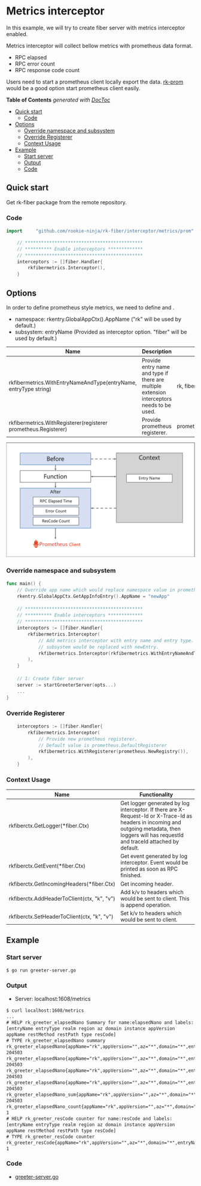 # Metrics interceptor
In this example, we will try to create fiber server with metrics interceptor enabled.

Metrics interceptor will collect bellow metrics with prometheus data format.
- RPC elapsed
- RPC error count
- RPC response code count

Users need to start a prometheus client locally export the data.
[rk-prom](https://github.com/rookie-ninja/rk-prom) would be a good option start prometheus client easily.

<!-- START doctoc generated TOC please keep comment here to allow auto update -->
<!-- DON'T EDIT THIS SECTION, INSTEAD RE-RUN doctoc TO UPDATE -->
**Table of Contents**  *generated with [DocToc](https://github.com/thlorenz/doctoc)*

- [Quick start](#quick-start)
  - [Code](#code)
- [Options](#options)
  - [Override namespace and subsystem](#override-namespace-and-subsystem)
  - [Override Registerer](#override-registerer)
  - [Context Usage](#context-usage)
- [Example](#example)
  - [Start server](#start-server)
  - [Output](#output)
  - [Code](#code-1)

<!-- END doctoc generated TOC please keep comment here to allow auto update -->

## Quick start
Get rk-fiber package from the remote repository.

### Code
```go
import     "github.com/rookie-ninja/rk-fiber/interceptor/metrics/prom"
```
```go
    // ********************************************
    // ********** Enable interceptors *************
    // ********************************************
	interceptors := []fiber.Handler{
        rkfibermetrics.Interceptor(),
    }
```

## Options
In order to define prometheus style metrics, we need to define <namespace> and <subsystem>.
- namespace: rkentry.GlobalAppCtx().AppName ("rk" will be used by default.)
- subsystem: entryName (Provided as interceptor option. "fiber" will be used by default.)

| Name | Description | Default Values |
| ---- | ---- | ---- |
| rkfibermetrics.WithEntryNameAndType(entryName, entryType string) | Provide entry name and type if there are multiple extension interceptors needs to be used. | rk, fiber |
| rkfibermetrics.WithRegisterer(registerer prometheus.Registerer) | Provide prometheus registerer. | prometheus.DefaultRegisterer |

![arch](img/arch.png)

### Override namespace and subsystem
```go
func main() {
    // Override app name which would replace namespace value in prometheus.
    rkentry.GlobalAppCtx.GetAppInfoEntry().AppName = "newApp"

    // ********************************************
    // ********** Enable interceptors *************
    // ********************************************
	interceptors := []fiber.Handler{
        rkfibermetrics.Interceptor(
            // Add metrics interceptor with entry name and entry type.
            // subsystem would be replaced with newEntry.
            rkfibermetrics.Interceptor(rkfibermetrics.WithEntryNameAndType("newEntry", "fiber")),
        ),
    }

    // 1: Create fiber server
    server := startGreeterServer(opts...)
    ...
}
```

### Override Registerer
```go
	interceptors := []fiber.Handler{
        rkfibermetrics.Interceptor(
            // Provide new prometheus registerer.
            // Default value is prometheus.DefaultRegisterer
            rkfibermetrics.WithRegisterer(prometheus.NewRegistry()),
        ),
    }
```

### Context Usage
| Name | Functionality |
| ------ | ------ |
| rkfiberctx.GetLogger(*fiber.Ctx) | Get logger generated by log interceptor. If there are X-Request-Id or X-Trace-Id as headers in incoming and outgoing metadata, then loggers will has requestId and traceId attached by default. |
| rkfiberctx.GetEvent(*fiber.Ctx) | Get event generated by log interceptor. Event would be printed as soon as RPC finished. |
| rkfiberctx.GetIncomingHeaders(*fiber.Ctx) | Get incoming header. |
| rkfiberctx.AddHeaderToClient(ctx, "k", "v") | Add k/v to headers which would be sent to client. This is append operation. |
| rkfiberctx.SetHeaderToClient(ctx, "k", "v") | Set k/v to headers which would be sent to client. |

## Example
### Start server
```shell script
$ go run greeter-server.go
```

### Output
- Server: localhost:1608/metrics
```shell script
$ curl localhost:1608/metrics
...
# HELP rk_greeter_elapsedNano Summary for name:elapsedNano and labels:[entryName entryType realm region az domain instance appVersion appName restMethod restPath type resCode]
# TYPE rk_greeter_elapsedNano summary
rk_greeter_elapsedNano{appName="rk",appVersion="",az="*",domain="*",entryName="greeter",entryType="fiber",instance="lark.local",realm="*",region="*",resCode="200",restMethod="GET",restPath="/rk/v1/greeter",type="fiber",quantile="0.5"} 204503
rk_greeter_elapsedNano{appName="rk",appVersion="",az="*",domain="*",entryName="greeter",entryType="fiber",instance="lark.local",realm="*",region="*",resCode="200",restMethod="GET",restPath="/rk/v1/greeter",type="fiber",quantile="0.9"} 204503
rk_greeter_elapsedNano{appName="rk",appVersion="",az="*",domain="*",entryName="greeter",entryType="fiber",instance="lark.local",realm="*",region="*",resCode="200",restMethod="GET",restPath="/rk/v1/greeter",type="fiber",quantile="0.99"} 204503
rk_greeter_elapsedNano{appName="rk",appVersion="",az="*",domain="*",entryName="greeter",entryType="fiber",instance="lark.local",realm="*",region="*",resCode="200",restMethod="GET",restPath="/rk/v1/greeter",type="fiber",quantile="0.999"} 204503
rk_greeter_elapsedNano_sum{appName="rk",appVersion="",az="*",domain="*",entryName="greeter",entryType="fiber",instance="lark.local",realm="*",region="*",resCode="200",restMethod="GET",restPath="/rk/v1/greeter",type="fiber"} 204503
rk_greeter_elapsedNano_count{appName="rk",appVersion="",az="*",domain="*",entryName="greeter",entryType="fiber",instance="lark.local",realm="*",region="*",resCode="200",restMethod="GET",restPath="/rk/v1/greeter",type="fiber"} 1
# HELP rk_greeter_resCode counter for name:resCode and labels:[entryName entryType realm region az domain instance appVersion appName restMethod restPath type resCode]
# TYPE rk_greeter_resCode counter
rk_greeter_resCode{appName="rk",appVersion="",az="*",domain="*",entryName="greeter",entryType="fiber",instance="lark.local",realm="*",region="*",resCode="200",restMethod="GET",restPath="/rk/v1/greeter",type="fiber"} 1
```

### Code
- [greeter-server.go](greeter-server.go)
